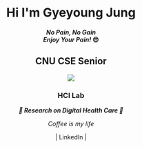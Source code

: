 
<h1 align='center'>
<strong>
   Hi I'm Gyeyoung Jung 
</strong>
</h1> 
      <h4 align='center'>
      <strong>
      <em>
      No Pain, No Gain <br> 
      Enjoy Your Pain! 
      </em>😎
      </strong>
      </h4>
<h2 align ='center'>
   <strong>
      CNU CSE Senior
   </strong>
</h2>  

<p align='center'>
   <img src = https://github-readme-stats.vercel.app/api?username=hotmoist&&show_icons=true&theme=dark>
</p>

<h3 align='center'> 
   <strong>
      HCI Lab 
   </strong>
</h3> 
<p align='center'>
   <strong>
   <em>
      🎇 Research on Digital Health Care 🎇
   </em>
   </strong>
</p>

<p align='center'>
   <em>
      Coffee is my life
   </em>
</p>

<p align = 'center'>
   |
   <a herf= 'https://www.linkedin.com/in/gyeyoung-jung-a911b8220/?locale=en_US'> LinkedIn
   </a>
   | 
</p>


